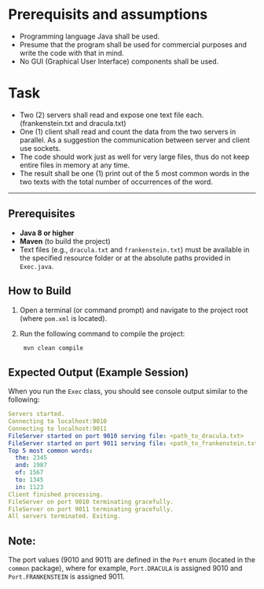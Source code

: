 # Prerequisits and assumptions
- Programming language Java shall be used.
- Presume that the program shall be used for commercial purposes and write the code with
that in mind.
- No GUI (Graphical User Interface) components shall be used.

# Task
- Two (2) servers shall read and expose one text file each. (frankenstein.txt and dracula.txt)
- One (1) client shall read and count the data from the two servers in parallel. As a
suggestion the communication between server and client use sockets.
- The code should work just as well for very large files, thus do not keep entire files in
memory at any time.
- The result shall be one (1) print out of the 5 most common words in the two texts with the
total number of occurrences of the word.

-------------------------------------------------------------------------------------------------------------------------------------------------------

## Prerequisites

- **Java 8 or higher**
- **Maven** (to build the project)
- Text files (e.g., `dracula.txt` and `frankenstein.txt`) must be available in the specified resource folder or at the absolute paths provided in `Exec.java`.

## How to Build

1. Open a terminal (or command prompt) and navigate to the project root (where `pom.xml` is located).
2. Run the following command to compile the project:

   ```bash
   	mvn clean compile
   ```
   
## Expected Output (Example Session)

When you run the `Exec` class, you should see console output similar to the following:

```yaml
Servers started.
Connecting to localhost:9010
Connecting to localhost:9011
FileServer started on port 9010 serving file: <path_to_dracula.txt>
FileServer started on port 9011 serving file: <path_to_frankenstein.txt>
Top 5 most common words:
  the: 2345
  and: 1987
  of: 1567
  to: 1345
  in: 1123
Client finished processing.
FileServer on port 9010 terminating gracefully.
FileServer on port 9011 terminating gracefully.
All servers terminated. Exiting.
```

## Note:  
 The port values (9010 and 9011) are defined in the `Port` enum (located in the `common` package), where for example, `Port.DRACULA` is assigned 9010 and `Port.FRANKENSTEIN` is assigned 9011. 
 
